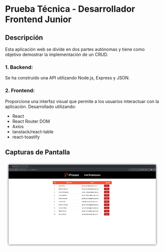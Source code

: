 # Prueba Técnica - Desarrollador Frontend Junior

## Descripción

Esta aplicación web se divide en dos partes autónomas y tiene como objetivo demostrar la implementación de un CRUD.

### 1. Backend:

Se ha construido una API utilizando Node.js, Express y JSON.

### 2. Frontend:

Proporciona una interfaz visual que permite a los usuarios interactuar con la aplicación. Desarrollado utilizando:

- React
- React Router DOM
- Axios
- tanstack/react-table
- react-toastify

## Capturas de Pantalla

![CRUD](./screenshot.png)
